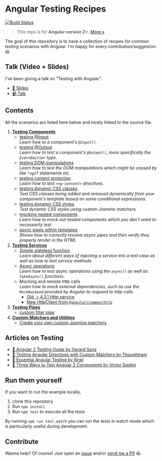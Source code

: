 # Angular Testing Recipes

[![Build Status](https://travis-ci.org/juristr/angular-testing-recipes.svg?branch=master)](https://travis-ci.org/juristr/angular-testing-recipes)

> This repo is for **Angular version 2+**. [More &raquo;](https://juristr.com/blog/2016/12/let-me-explain-angular-release-cycles/)

The goal of this repository is to have a collection of recipes for common testing scenarios with Angular. I'm happy for every contribution/suggestion :smiley:.

## Talk (Video + Slides)

I've been giving a talk on "Testing with Angular".

- [:notebook: Slides](https://docs.google.com/presentation/d/1gJCBr_M5dCcCX9WUM52ZUAKVlPj6hQv3MYXKlgFMpSA/edit?usp=sharing)
- [:video_camera: Talk](https://www.youtube.com/watch?v=Uw_XomCJaGQ)

## Contents

All the scenarios are listed here below and nicely linked to the source file.

1. [**Testing Components**](./src/app/components)
    - [testing @Input](./src/app/components/input.component.spec.ts)  
    _Learn how to a component's `@Input()`._
    - [testing @Output](./src/app/components/output.component.spec.ts)  
    _Learn how to test a component's `@Output()`, more specifically the `EventEmitter` type._
    - [testing DOM manipulations](./src/app/components/domtesting.component.spec.ts)  
    _Learn how to test the DOM manipulations which might be caused by like `*ngIf` statements etc._
    - [testing content projection](./src/app/components/content-projection.component.spec.ts)  
    _Learn how to test `<ng-content>` directives._
    - [testing dynamic CSS classes](./src/app/components/dynamic-css-classes.component.spec.ts)  
    _Test CSS classes being added and removed dynamically from your component's template based on some conditional expressions._
    - [testing dynamic CSS styles](./src/app/components/dynamic-styles.component.spec.ts)  
    _Test dynamic CSS styles using custom Jasmine matchers._
    - [mocking nested components](./src/app/components/nested.component.spec.ts)  
    _Learn how to mock out nested components which you don't want to necessarily test_
    - [async pipes within templates](./src/app/components/async-stream.component.spec.ts)  
    _Shows how to correctly resolve async pipes and then verify they properly render in the HTML_
1. [**Testing Services**](./src/app/services)
    - [Simple stateless function](./src/app/services/greeting.service.spec.ts)  
    _Learn about different ways of injecting a service into a test case as well as how to test service methods._
    - [Async operations](./src/app/services/async.service.spec.ts)  
    _Learn how to test async operations using the `async()` as well as `fakeAsync()` functions._
    - Mocking and remote http calls  
    _Learn how to mock external dependencies, such as use the `MockBackend` provided by Angular to respond to http calls._
      - [Old, < 4.3.1 Http service](./src/app/services/remote.service.spec.ts)
      - [New HttpClient from `@angular/common/http`](./src/app/services/remote-new.service.spec.ts)  
1. [**Testing Pipes**](./src/app/pipes)
    - [custom filter pipe](./src/app/pipes/filter.pipe.spec.ts)
1. [**Custom Matchers and Utilities**](./src/app/utils)
    - [Create your own custom Jasmine matchers](./src/app/utils/custom-matchers.ts)

## Articles on Testing

- [:notebook: Angular 2 Testing Guide by Gerard Sans](https://medium.com/google-developer-experts/angular-2-testing-guide-a485b6cb1ef0)
- [:notebook: Testing Angular Directives with Custom Matchers by Thoughtram](https://blog.thoughtram.io/angular/2016/12/27/angular-2-advance-testing-with-custom-matchers.html)
- [:notebook: Essential Angular Testing by Nrwl](https://blog.nrwl.io/essential-angular-testing-192315f8be9b#.undqs5icx)
- [:notebook: Three Ways to Test Angular 2 Components by Victor Savkin](https://vsavkin.com/three-ways-to-test-angular-2-components-dcea8e90bd8d#.hif9f24b5)

## Run them yourself

If you want to run the example locally,

1. clone this repository
1. Run `npm install`
1. Run `npm test` to execute all the tests

By running `npm run test.watch` you can run the tests in watch mode which is particularly useful during development.

## Contribute

Wanna help? Of course! Just open an [issue](https://github.com/juristr/angular-testing-recipes/issues) and/or [send me a PR](https://github.com/juristr/angular-testing-recipes/pulls) :smiley:.
